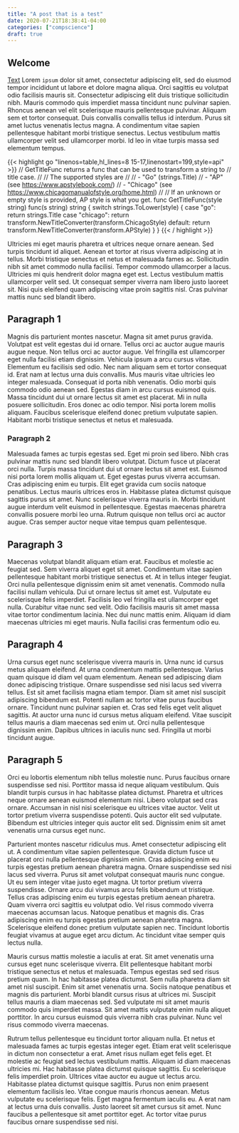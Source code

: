 ```yaml
---
title: "A post that is a test"
date: 2020-07-21T18:38:41-04:00
categories: ["compscience"]
draft: true
---
```


## Welcome
[Text](https://www.gohugo.io "Title")
Lorem `ipsum` dolor sit amet, consectetur adipiscing elit, sed do eiusmod tempor incididunt ut labore et dolore magna aliqua. Orci sagittis eu volutpat odio facilisis mauris sit. Consectetur adipiscing elit duis tristique sollicitudin nibh. Mauris commodo quis imperdiet massa tincidunt nunc pulvinar sapien. Rhoncus aenean vel elit scelerisque mauris pellentesque pulvinar. Aliquam sem et tortor consequat. Duis convallis convallis tellus id interdum. Purus sit amet luctus venenatis lectus magna. A condimentum vitae sapien pellentesque habitant morbi tristique senectus. Lectus vestibulum mattis ullamcorper velit sed ullamcorper morbi. Id leo in vitae turpis massa sed elementum tempus.

{{< highlight go "linenos=table,hl_lines=8 15-17,linenostart=199,style=api" >}}
  // GetTitleFunc returns a func that can be used to transform a string to
  // title case.
  //
  // The supported styles are
  //
  // - "Go" (strings.Title)
  // - "AP" (see https://www.apstylebook.com/)
  // - "Chicago" (see https://www.chicagomanualofstyle.org/home.html)
  //
  // If an unknown or empty style is provided, AP style is what you get.
  func GetTitleFunc(style string) func(s string) string {
    switch strings.ToLower(style) {
    case "go":
      return strings.Title
    case "chicago":
      return transform.NewTitleConverter(transform.ChicagoStyle)
    default:
      return transform.NewTitleConverter(transform.APStyle)
    }
  }
{{< / highlight >}}

Ultricies mi eget mauris pharetra et ultrices neque ornare aenean. Sed turpis tincidunt id aliquet. Aenean et tortor at risus viverra adipiscing at in tellus. Morbi tristique senectus et netus et malesuada fames ac. Sollicitudin nibh sit amet commodo nulla facilisi. Tempor commodo ullamcorper a lacus. Ultricies mi quis hendrerit dolor magna eget est. Lectus vestibulum mattis ullamcorper velit sed. Ut consequat semper viverra nam libero justo laoreet sit. Nisi quis eleifend quam adipiscing vitae proin sagittis nisl. Cras pulvinar mattis nunc sed blandit libero.


## Paragraph 1
Magnis dis parturient montes nascetur. Magna sit amet purus gravida. Volutpat est velit egestas dui id ornare. Tellus orci ac auctor augue mauris augue neque. Non tellus orci ac auctor augue. Vel fringilla est ullamcorper eget nulla facilisi etiam dignissim. Vehicula ipsum a arcu cursus vitae. Elementum eu facilisis sed odio. Nec nam aliquam sem et tortor consequat id. Erat nam at lectus urna duis convallis. Mus mauris vitae ultricies leo integer malesuada. Consequat id porta nibh venenatis. Odio morbi quis commodo odio aenean sed. Egestas diam in arcu cursus euismod quis. Massa tincidunt dui ut ornare lectus sit amet est placerat. Mi in nulla posuere sollicitudin. Eros donec ac odio tempor. Nisi porta lorem mollis aliquam. Faucibus scelerisque eleifend donec pretium vulputate sapien. Habitant morbi tristique senectus et netus et malesuada.


### Paragraph 2
Malesuada fames ac turpis egestas sed. Eget mi proin sed libero. Nibh cras pulvinar mattis nunc sed blandit libero volutpat. Dictum fusce ut placerat orci nulla. Turpis massa tincidunt dui ut ornare lectus sit amet est. Euismod nisi porta lorem mollis aliquam ut. Eget egestas purus viverra accumsan. Cras adipiscing enim eu turpis. Elit eget gravida cum sociis natoque penatibus. Lectus mauris ultrices eros in. Habitasse platea dictumst quisque sagittis purus sit amet. Nunc scelerisque viverra mauris in. Morbi tincidunt augue interdum velit euismod in pellentesque. Egestas maecenas pharetra convallis posuere morbi leo urna. Rutrum quisque non tellus orci ac auctor augue. Cras semper auctor neque vitae tempus quam pellentesque.

## Paragraph 3
Maecenas volutpat blandit aliquam etiam erat. Faucibus et molestie ac feugiat sed. Sem viverra aliquet eget sit amet. Condimentum vitae sapien pellentesque habitant morbi tristique senectus et. At in tellus integer feugiat. Orci nulla pellentesque dignissim enim sit amet venenatis. Commodo nulla facilisi nullam vehicula. Dui ut ornare lectus sit amet est. Vulputate eu scelerisque felis imperdiet. Facilisis leo vel fringilla est ullamcorper eget nulla. Curabitur vitae nunc sed velit. Odio facilisis mauris sit amet massa vitae tortor condimentum lacinia. Nec dui nunc mattis enim. Aliquam id diam maecenas ultricies mi eget mauris. Nulla facilisi cras fermentum odio eu.

## Paragraph 4
Urna cursus eget nunc scelerisque viverra mauris in. Urna nunc id cursus metus aliquam eleifend. At urna condimentum mattis pellentesque. Varius quam quisque id diam vel quam elementum. Aenean sed adipiscing diam donec adipiscing tristique. Ornare suspendisse sed nisi lacus sed viverra tellus. Est sit amet facilisis magna etiam tempor. Diam sit amet nisl suscipit adipiscing bibendum est. Potenti nullam ac tortor vitae purus faucibus ornare. Tincidunt nunc pulvinar sapien et. Cras sed felis eget velit aliquet sagittis. At auctor urna nunc id cursus metus aliquam eleifend. Vitae suscipit tellus mauris a diam maecenas sed enim ut. Orci nulla pellentesque dignissim enim. Dapibus ultrices in iaculis nunc sed. Fringilla ut morbi tincidunt augue.

## Paragraph 5
Orci eu lobortis elementum nibh tellus molestie nunc. Purus faucibus ornare suspendisse sed nisi. Porttitor massa id neque aliquam vestibulum. Quis blandit turpis cursus in hac habitasse platea dictumst. Pharetra et ultrices neque ornare aenean euismod elementum nisi. Libero volutpat sed cras ornare. Accumsan in nisl nisi scelerisque eu ultrices vitae auctor. Velit ut tortor pretium viverra suspendisse potenti. Quis auctor elit sed vulputate. Bibendum est ultricies integer quis auctor elit sed. Dignissim enim sit amet venenatis urna cursus eget nunc.

Parturient montes nascetur ridiculus mus. Amet consectetur adipiscing elit ut. A condimentum vitae sapien pellentesque. Gravida dictum fusce ut placerat orci nulla pellentesque dignissim enim. Cras adipiscing enim eu turpis egestas pretium aenean pharetra magna. Ornare suspendisse sed nisi lacus sed viverra. Purus sit amet volutpat consequat mauris nunc congue. Ut eu sem integer vitae justo eget magna. Ut tortor pretium viverra suspendisse. Ornare arcu dui vivamus arcu felis bibendum ut tristique. Tellus cras adipiscing enim eu turpis egestas pretium aenean pharetra. Quam viverra orci sagittis eu volutpat odio. Vel risus commodo viverra maecenas accumsan lacus. Natoque penatibus et magnis dis. Cras adipiscing enim eu turpis egestas pretium aenean pharetra magna. Scelerisque eleifend donec pretium vulputate sapien nec. Tincidunt lobortis feugiat vivamus at augue eget arcu dictum. Ac tincidunt vitae semper quis lectus nulla.

Mauris cursus mattis molestie a iaculis at erat. Sit amet venenatis urna cursus eget nunc scelerisque viverra. Elit pellentesque habitant morbi tristique senectus et netus et malesuada. Tempus egestas sed sed risus pretium quam. In hac habitasse platea dictumst. Sem nulla pharetra diam sit amet nisl suscipit. Enim sit amet venenatis urna. Sociis natoque penatibus et magnis dis parturient. Morbi blandit cursus risus at ultrices mi. Suscipit tellus mauris a diam maecenas sed. Sed vulputate mi sit amet mauris commodo quis imperdiet massa. Sit amet mattis vulputate enim nulla aliquet porttitor. In arcu cursus euismod quis viverra nibh cras pulvinar. Nunc vel risus commodo viverra maecenas.

Rutrum tellus pellentesque eu tincidunt tortor aliquam nulla. Et netus et malesuada fames ac turpis egestas integer eget. Etiam erat velit scelerisque in dictum non consectetur a erat. Amet risus nullam eget felis eget. Et molestie ac feugiat sed lectus vestibulum mattis. Aliquam id diam maecenas ultricies mi. Hac habitasse platea dictumst quisque sagittis. Eu scelerisque felis imperdiet proin. Ultrices vitae auctor eu augue ut lectus arcu. Habitasse platea dictumst quisque sagittis. Purus non enim praesent elementum facilisis leo. Vitae congue mauris rhoncus aenean. Metus vulputate eu scelerisque felis. Eget magna fermentum iaculis eu. A erat nam at lectus urna duis convallis. Justo laoreet sit amet cursus sit amet. Nunc faucibus a pellentesque sit amet porttitor eget. Ac tortor vitae purus faucibus ornare suspendisse sed nisi.

